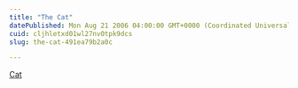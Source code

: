 ```yaml
---
title: "The Cat"
datePublished: Mon Aug 21 2006 04:00:00 GMT+0000 (Coordinated Universal Time)
cuid: cljhletxd01wl27nv0tpk9dcs
slug: the-cat-491ea79b2a0c

---
```


[Cat](http://kurtn.vox.com/library/photo/6a00c22520821e8e1d00c225229f28604a.html "Cat")